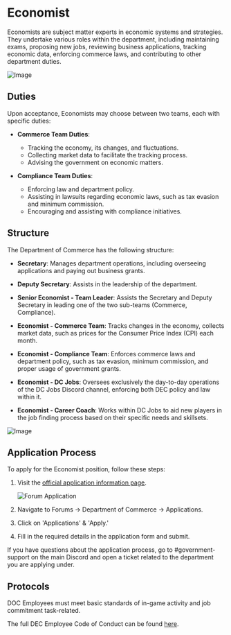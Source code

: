 # Economist

Economists are subject matter experts in economic systems and strategies. They undertake various roles within the department, including maintaining exams, proposing new jobs, reviewing business applications, tracking economic data, enforcing commerce laws, and contributing to other department duties.

![Image](https://media.discordapp.net/attachments/838356841217916989/1165657271733329980/2023-03-12_17.33.28.png?ex=6547a5ee&is=653530ee&hm=fa33d3222d577adda4fe453bdc6723627cebd43bf3baed91e5ea63540af5e4bf&=&width=1266&height=671)

## Duties

Upon acceptance, Economists may choose between two teams, each with specific duties:

- **Commerce Team Duties**:
  - Tracking the economy, its changes, and fluctuations.
  - Collecting market data to facilitate the tracking process.
  - Advising the government on economic matters.

- **Compliance Team Duties**:
  - Enforcing law and department policy.
  - Assisting in lawsuits regarding economic laws, such as tax evasion and minimum commission.
  - Encouraging and assisting with compliance initiatives.

## Structure

The Department of Commerce has the following structure:

- **Secretary**: Manages department operations, including overseeing applications and paying out business grants.

- **Deputy Secretary**: Assists in the leadership of the department.

- **Senior Economist - Team Leader**: Assists the Secretary and Deputy Secretary in leading one of the two sub-teams (Commerce, Compliance).

- **Economist - Commerce Team**: Tracks changes in the economy, collects market data, such as prices for the Consumer Price Index (CPI) each month.

- **Economist - Compliance Team**: Enforces commerce laws and department policy, such as tax evasion, minimum commission, and proper usage of government grants.

- **Economist - DC Jobs**: Oversees exclusively the day-to-day operations of the DC Jobs Discord channel, enforcing both DEC policy and law within it.

- **Economist - Career Coach**: Works within DC Jobs to aid new players in the job finding process based on their specific needs and skillsets.

![Image](https://media.discordapp.net/attachments/838356841217916989/1165656781675040768/2022-06-18_18.39.04.png?ex=6547a579&is=65353079&hm=9516f2ffedd3739e77d6ba08c36d6e66243971e927e6c251ea19d34ff4ab89f1&=&width=1266&height=671)

## Application Process

To apply for the Economist position, follow these steps:

1. Visit the [official application information page](https://www.democracycraft.net/threads/application-information.11/).

   ![Forum Application](https://i.imgur.com/CRAxtR9.png)

2. Navigate to Forums -> Department of Commerce -> Applications.

3. Click on 'Applications' & 'Apply.'

4. Fill in the required details in the application form and submit.

If you have questions about the application process, go to #government-support on the main Discord and open a ticket related to the department you are applying under.

## Protocols

DOC Employees must meet basic standards of in-game activity and job commitment task-related.

The full DEC Employee Code of Conduct can be found [here](https://www.democracycraft.net/threads/employee-code-of-conduct.9403).
